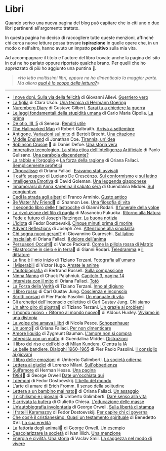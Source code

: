 # Libri
Quando scrivo una nuova pagina del blog può capitare che io citi uno o due libri pertinenti all'argomento trattato.

In questa pagina ho deciso di raccogliere tutte queste menzioni, affinché chi cerca nuove letture possa trovare **ispirazione** in quelle opere che, in un modo o nell'altro, hanno avuto un impatto **positivo** sulla mia vita.

Ad accompagnare il titolo e l'autore del libro trovate anche la pagina del sito in cui ne ho parlato oppure riportato qualche brano. Per quelli che ho apprezzato di più ho aggiunto una puntina 📌. 

> *«Ho letto moltissimi libri, eppure ne ho dimenticato la maggior parte. Ma allora [qual è lo scopo della lettura?](/articles/2023-07-17-dovresti-leggere-i-libri.html)»*

---

- [I nove doni. Sulla via della felicità](https://amzn.to/4hgIli4) di Giovanni Allevi. [Guerriero vero](https://yuridiprodo.github.io/articles/2025-03-14-nove-doni.html)
- [La figlia](https://amzn.to/4h8YwOH) di Clara Usón. [Una tecnica di Hermann Goering](https://yuridiprodo.github.io/newsletter/03.html#20250310n)
- [Nuremberg Diary](https://amzn.to/4h6MVPV) di Gustave Gilbert. [Sarai tu a chiedere la guerra](https://yuridiprodo.github.io/newsletter/03.html#20250310n)
- [Le leggi fondamentali della stupidità umana](https://amzn.to/41ecEBd) di Carlo Maria Cipolla. [La prima](https://yuridiprodo.github.io/newsletter/02.html#20250216n)
- [De otio, III, 5](https://amzn.to/3Ei4aQN) di Seneca. [Renditi utile](https://yuridiprodo.github.io/newsletter/01.html#20250205n)
- [The Hallmarked Man](https://amzn.to/4gNR5Nr) di Robert Galbraith. [Arriva a settembre](https://yuridiprodo.github.io/pages/social.html#20250110)
- [Antigone. Variazioni sul mito](https://amzn.to/4hdWtJG) di Bertolt Brecht. [Una citazione](/articles/2025-01-20-alcolock.html)
- [Middle England](https://amzn.to/4eG35zt) di Jonathan Coe. [Tirannia, un'idea](https://yuridiprodo.github.io/pages/social.html#20241017)
- [Robinson Crusoe](https://amzn.to/3SoePxo) 📌 di Daniel Defoe. [Una storia vera](/articles/2024-07-26-moyenne.html.html)
- [Imperativo tecnologico. La sfida etica dell’Intelligenza Artificiale](https://amzn.to/3R2KEei) di Paolo Gulisano. [Una parabola discendente?](/articles/2024-06-14-imperativo-tecnologico.html)
- [La rabbia e l’orgoglio](https://amzn.to/3wPDH9Q) e [La forza della ragione](https://amzn.to/4bxt3DP) di Oriana Fallaci. [Semplicemente profetici](/articles/2024-05-27-aveva-ragione-oriana.html)
- [L’Apocalisse](https://amzn.to/3Kk2PbQ) di Oriana Fallaci. [Eravamo stati avvisati](/articles/2023-10-31-il-prezzo-della-liberta.html)
- [Il caffè sospeso](https://amzn.to/3PoXD9r) di Luciano De Crescènzo. [Sul conformismo](https://yuridiprodo.github.io/pages/social.html#20240430) e [sul latino](https://yuridiprodo.github.io/pages/social.html#20240315)
- [Intelligenza Emotiva](https://amzn.to/491bABs) di David Goleman. [Una leggenda giapponese](https://yuridiprodo.github.io/pages/social.html#20240323)
- [Innamorarsi di Anna Karenina il sabato sera](https://amzn.to/4cig2P5) di Guendalina Middei. [Sul congiuntivo](https://yuridiprodo.github.io/pages/social.html#20240321)
- [Cedi la strada agli alberi](https://amzn.to/3IJOBA1) di Franco Arminio. [Gusto antico](https://yuridiprodo.github.io/pages/social.html#20240319)
- [Be Water My Friend](https://amzn.to/3uZyETj)📌 di Shannon Lee. [Una filosofia di vita](/articles/2024-03-11-be-water-my-friend.html)
- [Il secondo libro delle filastrocche](https://amzn.to/4bHSIdv) di Gianni Rodari. [Il funerale della volpe](https://yuridiprodo.github.io/pages/social.html#20240223)
- [La rivoluzione del filo di paglia](https://amzn.to/42n1OI9) di Masanobu Fukuoka. [Ritorno alla Natura](https://yuridiprodo.github.io/pages/social.html#20240207)
- [Fede e futuro](https://amzn.to/3HxRUK7) di Joseph Ratzinger. [La buona notizia](/articles/2024-02-01-profezia-ratzinger.html)
- [L’idiota](https://amzn.to/3Ob0Bhl) di Fedor Dostoevskij. [Cinque minuti prima di morire](https://yuridiprodo.github.io/pages/social.html#20240130)
- [Advent Reflections](https://amzn.to/4aU5hC0) di Joseph Zen. [Attenzione alla sinodalità](https://yuridiprodo.github.io/pages/social.html#20240119)
- [Chi sogna nuovi gerani?](https://amzn.to/3vwbcg4) di Giovannino Guareschi. [Sul latino](https://yuridiprodo.github.io/pages/social.html#20240112)
- [Insciallah](https://amzn.to/41wOroc) di Oriana Fallaci. [Il dolore dell'anima](https://yuridiprodo.github.io/pages/social.html#20240102)
- [Persuasori Occulti](https://amzn.to/3GR9icB)📌 di Vance Packard. [Come la pillola rossa di Matrix](/articles/2023-12-28-persuasori-occulti.html)
- [Filastrocche in cielo e in terra](https://amzn.to/3sU9KDE)📌 di Gianni Rodari. [Teledramma](https://yuridiprodo.github.io/pages/social.html#20231224) e [il dittatore](https://yuridiprodo.github.io/pages/social.html#20231210)
- [La fine è il mio inizio](https://amzn.to/48dR3K5) di Tiziano Terzani. [Fotografia all'umano](https://yuridiprodo.github.io/pages/social.html#20231212)
- [I Miserabili](https://amzn.to/3SRMdO2) di Victor Hugo. [Amate le anime](https://yuridiprodo.github.io/pages/social.html#20231207)
- [L’autobiografia](https://amzn.to/3GluuY4) di Bertrand Russell. [Sulla compassione](https://yuridiprodo.github.io/pages/social.html#20231129)
- [Ninna Nanna](https://amzn.to/46jWVjl) di Chuck Palahniuk. [Capitolo 3, pagina 14](/articles/2023-11-24-peggio-che-essere-spiati.html)
- [Intervista con il mito](https://amzn.to/3MH9ZIE) di Oriana Fallaci. [Totò](https://yuridiprodo.github.io/pages/social.html#20231122)
- [La Forza della Verità](https://amzn.to/49jx7GS) di Tiziano Terzani. [Inno al digiuno](/articles/2023-11-20-il-digiuno-rende-liberi.html)
- [Il libro rosso](https://amzn.to/3tY9iV3) di Carl Gustav Jung. [Coscienza e inconscio](https://yuridiprodo.github.io/pages/social.html#20231107)
- [Scritti corsari](https://amzn.to/49ja6nt) di Pier Paolo Pasolini. [Un manuale di vita](/articles/2023-11-06-ansia-societa-dei-consumi.html).
- [Gli archetipi dell'inconscio collettivo](https://amzn.to/3Q6Evg9) di Carl Gustav Jung. [Chi siamo](https://yuridiprodo.github.io/pages/social.html#20231101)
- [Un altro giro di giostra](https://amzn.to/49dqF45)📌 di Tiziano Terzani. [Un grazie ai problemi](https://yuridiprodo.github.io/pages/social.html#20231030)
- [Il mondo nuovo + Ritorno al mondo nuovo](https://amzn.to/46SAJhM)📌 di Aldous Huxley. [Viviamo in una distopia](/articles/2023-10-27-uniformi-e-incompatibili.html)
- [La volpe che amava i libri](https://amzn.to/3s3tFPV) di Nicola Pesce. [Schopenhauer](https://yuridiprodo.github.io/pages/social.html#20231023)
- [Un uomo](https://amzn.to/3S1CHaA)📌 di Oriana Fallaci. [Per non dimenticare](/articles/2023-10-17-sveglia-il-popolo-sei-tu.html)
- [Amore liquido](https://amzn.to/3PPOCpe) di Zygmunt Bauman. [L'amore non si compra](https://yuridiprodo.github.io/pages/social.html#20231016)
- [Intervista con un matto](https://amzn.to/46BpDgq) di Guendalina Middei. [Distrazioni](https://yuridiprodo.github.io/pages/social.html#20231013)
- [Il libro del riso e dell’oblio](https://amzn.to/48Hrulp) di Milan Kundera. [C'entra la IA](/articles/2023-10-09-fallo-fare-alla-ai.html)
- [Le belle bandiere. Dialoghi 1960-1965](https://amzn.to/3PCXdMc) di Pier Paolo Pasolini. [Il consiglio ai giovani](/articles/2023-10-02-un-unico-dovere.html)
- [Il libro delle emozioni](https://amzn.to/45bYm2S) di Umberto Galimberti. [La società odierna](https://yuridiprodo.github.io/pages/social.html#20230926)
- [Lettera ai giudici](https://amzn.to/3PGGgS2) di Lorenzo Milani. [Sull'obbedienza](https://yuridiprodo.github.io/pages/social.html#20230922)
- [Sull’amore](https://amzn.to/46dsv2M) di Herman Hesse. [Una pagina](/articles/2023-09-21-sull-amore.html)
- [1984](https://amzn.to/3U26bo5)📌 di George Orwell [Date un'occhiata qui](/articles/2023-09-14-il-mondo-distopico-di-orwell.html)
- [I demoni](https://amzn.to/3R4sUAp) di Fedor Dostoevskij. [Il bello del mondo](https://yuridiprodo.github.io/pages/social.html#20230829)
- [L’arte di amare](https://amzn.to/3DY0FLE) di Erich Fromm. [Il senso della solitudine](https://yuridiprodo.github.io/pages/social.html#20230817)
- [Lettera a un bambino mai nato](https://amzn.to/455DL13)📌 di Oriana Fallaci. [Un assaggio](/articles/2023-08-13-la-tirannia-che-instaurarono-nelle-caverne.html)
- [Il nichilismo e i giovani](https://amzn.to/3Y9Xavd) di Umberto Galimberti. [Dare senso alla vita](https://yuridiprodo.github.io/pages/social.html#20230727)
- [È arrivata la bufera](https://amzn.to/46WA8vy) di Giulietto Chiesa. [L'educazione delle masse](https://yuridiprodo.github.io/pages/social.html#20230724)
- [Un’autobiografia involontaria](https://amzn.to/3DpoLyB) di George Orwell. [Sulla libertà di stampa](/articles/2023-07-20-addio-liberta-di-parola.html)
- [I fratelli Karamazov](https://amzn.to/44QD4YG) di Fedor Dostoevskij. [Per capire chi ci governa](/articles/2023-07-19-la-liberta-fa-paura.html)
- [Che cos’è il cristianesimo. Quasi un testamento spirituale](https://amzn.to/3WlUIPm) di Benedetto XVI. [La sua eredità](/articles/2023-01-20-benedetto-xvi.html)
- [La fattoria degli animali](https://amzn.to/354Mwi6)📌 di George Orwell. [Un esempio](/articles/2022-02-24-modifica-silenziosa-alla-costituzione.html)
- [Descolarizzare la società](https://amzn.to/46iWZRG) di Ivan Illich. [Una menzione](https://yuridiprodo.github.io/pages/social.html#20230621)
- [Energia e civilità. Una storia](https://amzn.to/2NlRVbB) di Vaclav Smil. [La saggezza nel modo di vivere](/articles/2021-03-16-energia-civilta-storia.html)